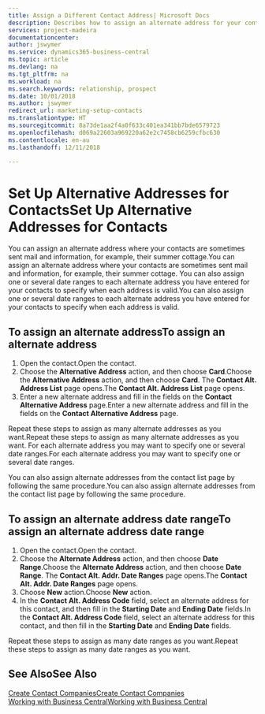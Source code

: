 ```yaml
---
title: Assign a Different Contact Address| Microsoft Docs
description: Describes how to assign an alternate address for your contacts or prospects, where they are sometimes sent information.
services: project-madeira
documentationcenter: 
author: jswymer
ms.service: dynamics365-business-central
ms.topic: article
ms.devlang: na
ms.tgt_pltfrm: na
ms.workload: na
ms.search.keywords: relationship, prospect
ms.date: 10/01/2018
ms.author: jswymer
redirect_url: marketing-setup-contacts
ms.translationtype: HT
ms.sourcegitcommit: 8a73de1aa2f4a0f633c401ea341bb7bde6579723
ms.openlocfilehash: d069a22603a969220a62e2c7458cb6259cfbc630
ms.contentlocale: en-au
ms.lasthandoff: 12/11/2018

---
```

# <a name="set-up-alternative-addresses-for-contacts"></a><span data-ttu-id="0998d-103">Set Up Alternative Addresses for Contacts</span><span class="sxs-lookup"><span data-stu-id="0998d-103">Set Up Alternative Addresses for Contacts</span></span>
<span data-ttu-id="0998d-104">You can assign an alternate address where your contacts are sometimes sent mail and information, for example, their summer cottage.</span><span class="sxs-lookup"><span data-stu-id="0998d-104">You can assign an alternate address where your contacts are sometimes sent mail and information, for example, their summer cottage.</span></span> <span data-ttu-id="0998d-105">You can also assign one or several date ranges to each alternate address you have entered for your contacts to specify when each address is valid.</span><span class="sxs-lookup"><span data-stu-id="0998d-105">You can also assign one or several date ranges to each alternate address you have entered for your contacts to specify when each address is valid.</span></span>

## <a name="to-assign-an-alternate-address"></a><span data-ttu-id="0998d-106">To assign an alternate address</span><span class="sxs-lookup"><span data-stu-id="0998d-106">To assign an alternate address</span></span>
1. <span data-ttu-id="0998d-107">Open the contact.</span><span class="sxs-lookup"><span data-stu-id="0998d-107">Open the contact.</span></span>
2. <span data-ttu-id="0998d-108">Choose the **Alternative Address** action, and then choose **Card**.</span><span class="sxs-lookup"><span data-stu-id="0998d-108">Choose the **Alternative Address** action, and then choose **Card**.</span></span> <span data-ttu-id="0998d-109">The **Contact Alt. Address List** page opens.</span><span class="sxs-lookup"><span data-stu-id="0998d-109">The **Contact Alt. Address List** page opens.</span></span>
3. <span data-ttu-id="0998d-110">Enter a new alternate address and fill in the fields on the **Contact Alternative Address** page.</span><span class="sxs-lookup"><span data-stu-id="0998d-110">Enter a new alternate address and fill in the fields on the **Contact Alternative Address** page.</span></span>

<span data-ttu-id="0998d-111">Repeat these steps to assign as many alternate addresses as you want.</span><span class="sxs-lookup"><span data-stu-id="0998d-111">Repeat these steps to assign as many alternate addresses as you want.</span></span> <span data-ttu-id="0998d-112">For each alternate address you may want to specify one or several date ranges.</span><span class="sxs-lookup"><span data-stu-id="0998d-112">For each alternate address you may want to specify one or several date ranges.</span></span>

<span data-ttu-id="0998d-113">You can also assign alternate addresses from the contact list page by following the same procedure.</span><span class="sxs-lookup"><span data-stu-id="0998d-113">You can also assign alternate addresses from the contact list page by following the same procedure.</span></span>

## <a name="to-assign-an-alternate-address-date-range"></a><span data-ttu-id="0998d-114">To assign an alternate address date range</span><span class="sxs-lookup"><span data-stu-id="0998d-114">To assign an alternate address date range</span></span>
1. <span data-ttu-id="0998d-115">Open the contact.</span><span class="sxs-lookup"><span data-stu-id="0998d-115">Open the contact.</span></span>
2. <span data-ttu-id="0998d-116">Choose the **Alternate Address** action, and then choose **Date Range**.</span><span class="sxs-lookup"><span data-stu-id="0998d-116">Choose the **Alternate Address** action, and then choose **Date Range**.</span></span> <span data-ttu-id="0998d-117">The **Contact Alt. Addr. Date Ranges** page opens.</span><span class="sxs-lookup"><span data-stu-id="0998d-117">The **Contact Alt. Addr. Date Ranges** page opens.</span></span>
3. <span data-ttu-id="0998d-118">Choose **New** action.</span><span class="sxs-lookup"><span data-stu-id="0998d-118">Choose **New** action.</span></span>
4. <span data-ttu-id="0998d-119">In the **Contact Alt. Address Code** field, select an alternate address for this contact, and then fill in the **Starting Date** and **Ending Date** fields.</span><span class="sxs-lookup"><span data-stu-id="0998d-119">In the **Contact Alt. Address Code** field, select an alternate address for this contact, and then fill in the **Starting Date** and **Ending Date** fields.</span></span>

<span data-ttu-id="0998d-120">Repeat these steps to assign as many date ranges as you want.</span><span class="sxs-lookup"><span data-stu-id="0998d-120">Repeat these steps to assign as many date ranges as you want.</span></span>

## <a name="see-also"></a><span data-ttu-id="0998d-121">See Also</span><span class="sxs-lookup"><span data-stu-id="0998d-121">See Also</span></span>
[<span data-ttu-id="0998d-122">Create Contact Companies</span><span class="sxs-lookup"><span data-stu-id="0998d-122">Create Contact Companies</span></span>](marketing-create-contact-companies.md)  
[<span data-ttu-id="0998d-123">Working with Business Central</span><span class="sxs-lookup"><span data-stu-id="0998d-123">Working with Business Central</span></span>](ui-work-product.md)

